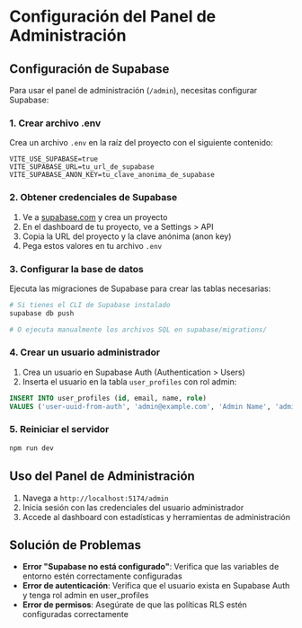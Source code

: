# Configuración del Panel de Administración

## Configuración de Supabase

Para usar el panel de administración (`/admin`), necesitas configurar Supabase:

### 1. Crear archivo .env

Crea un archivo `.env` en la raíz del proyecto con el siguiente contenido:

```env
VITE_USE_SUPABASE=true
VITE_SUPABASE_URL=tu_url_de_supabase
VITE_SUPABASE_ANON_KEY=tu_clave_anonima_de_supabase
```

### 2. Obtener credenciales de Supabase

1. Ve a [supabase.com](https://supabase.com) y crea un proyecto
2. En el dashboard de tu proyecto, ve a Settings > API
3. Copia la URL del proyecto y la clave anónima (anon key)
4. Pega estos valores en tu archivo `.env`

### 3. Configurar la base de datos

Ejecuta las migraciones de Supabase para crear las tablas necesarias:

```bash
# Si tienes el CLI de Supabase instalado
supabase db push

# O ejecuta manualmente los archivos SQL en supabase/migrations/
```

### 4. Crear un usuario administrador

1. Crea un usuario en Supabase Auth (Authentication > Users)
2. Inserta el usuario en la tabla `user_profiles` con rol admin:

```sql
INSERT INTO user_profiles (id, email, name, role) 
VALUES ('user-uuid-from-auth', 'admin@example.com', 'Admin Name', 'admin');
```

### 5. Reiniciar el servidor

```bash
npm run dev
```

## Uso del Panel de Administración

1. Navega a `http://localhost:5174/admin`
2. Inicia sesión con las credenciales del usuario administrador
3. Accede al dashboard con estadísticas y herramientas de administración

## Solución de Problemas

- **Error "Supabase no está configurado"**: Verifica que las variables de entorno estén correctamente configuradas
- **Error de autenticación**: Verifica que el usuario exista en Supabase Auth y tenga rol admin en user_profiles
- **Error de permisos**: Asegúrate de que las políticas RLS estén configuradas correctamente
